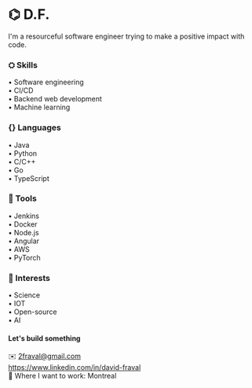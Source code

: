 # ⌬ D.F.  
I'm a resourceful software engineer trying to make a positive impact with code.

### ⛭ Skills  
• Software engineering  
• CI/CD  
• Backend web development  
• Machine learning  

### {} Languages
• Java  
• Python  
• C/C++  
• Go  
• TypeScript  

### 🔬 Tools
• Jenkins  
• Docker  
• Node.js  
• Angular  
• AWS  
• PyTorch  

### 🔭 Interests
• Science  
• IOT  
• Open-source  
• AI  

#### Let's build something  
✉️ 2fraval@gmail.com  
https://www.linkedin.com/in/david-fraval  
📍 Where I want to work: Montreal  
